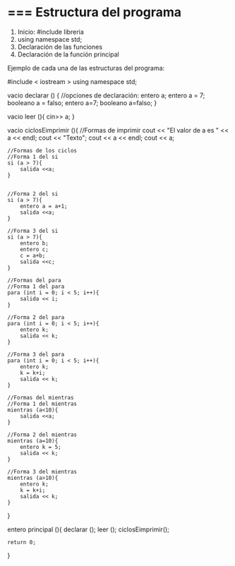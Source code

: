 ===
    Estructura del programa
===
1. Inicio: #include libreria
2. using namespace std; 
3. Declaración de las funciones 
4. Declaración de la función principal

Ejemplo de cada una de las estructuras del programa: 

#include < iostream >
using namespace std; 

vacio declarar () {
    //opciones de declaración: 
    entero a; 
    entero a = 7; 
    booleano a = falso; 
    entero a=7; 
    booleano a=falso; 
}

vacio leer (){
    cin>> a; 
}

vacio ciclosEimprimir (){
    //Formas de imprimir
    cout << "El valor de a es " << a << endl; 
    cout << "Texto"; 
    cout << a << endl;
    cout << a;

    //Formas de los ciclos
    //Forma 1 del si
    si (a > 7){
        salida <<a;
    }


    //Forma 2 del si
    si (a > 7){
        entero a = a+1;
        salida <<a;
    }

    //Forma 3 del si
    si (a > 7){
        entero b; 
        entero c; 
        c = a+b;
        salida <<c;
    }

    //Formas del para 
    //Forma 1 del para
    para (int i = 0; i < 5; i++){
        salida << i; 
    }

    //Forma 2 del para
    para (int i = 0; i < 5; i++){
        entero k; 
        salida << k; 
    }

    //Forma 3 del para 
    para (int i = 0; i < 5; i++){
        entero k; 
        k = k+i;
        salida << k; 
    }

    //Formas del mientras
    //Forma 1 del mientras
    mientras (a<10){
        salida <<a;
    }

    //Forma 2 del mientras
    mientras (a=10){
        entero k = 5; 
        salida << k;
    }

    //Forma 3 del mientras 
    mientras (a>10){
        entero k; 
        k = k+i;
        salida << k; 
    }
}


entero principal (){
    declarar ();
    leer (); 
    ciclosEimprimir();

    return 0;
}

